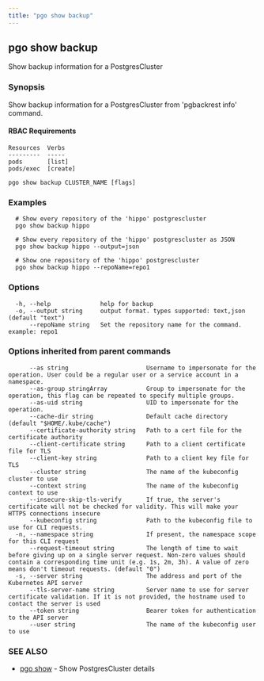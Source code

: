 ```yaml
---
title: "pgo show backup"
---
```

## pgo show backup

Show backup information for a PostgresCluster

### Synopsis

Show backup information for a PostgresCluster from 'pgbackrest info' command.

#### RBAC Requirements
    Resources  Verbs
    ---------  -----
    pods       [list]
    pods/exec  [create]

```
pgo show backup CLUSTER_NAME [flags]
```

### Examples

```
  # Show every repository of the 'hippo' postgrescluster
  pgo show backup hippo
  
  # Show every repository of the 'hippo' postgrescluster as JSON
  pgo show backup hippo --output=json
  
  # Show one repository of the 'hippo' postgrescluster
  pgo show backup hippo --repoName=repo1
```

### Options

```
  -h, --help              help for backup
  -o, --output string     output format. types supported: text,json (default "text")
      --repoName string   Set the repository name for the command. example: repo1
```

### Options inherited from parent commands

```
      --as string                      Username to impersonate for the operation. User could be a regular user or a service account in a namespace.
      --as-group stringArray           Group to impersonate for the operation, this flag can be repeated to specify multiple groups.
      --as-uid string                  UID to impersonate for the operation.
      --cache-dir string               Default cache directory (default "$HOME/.kube/cache")
      --certificate-authority string   Path to a cert file for the certificate authority
      --client-certificate string      Path to a client certificate file for TLS
      --client-key string              Path to a client key file for TLS
      --cluster string                 The name of the kubeconfig cluster to use
      --context string                 The name of the kubeconfig context to use
      --insecure-skip-tls-verify       If true, the server's certificate will not be checked for validity. This will make your HTTPS connections insecure
      --kubeconfig string              Path to the kubeconfig file to use for CLI requests.
  -n, --namespace string               If present, the namespace scope for this CLI request
      --request-timeout string         The length of time to wait before giving up on a single server request. Non-zero values should contain a corresponding time unit (e.g. 1s, 2m, 3h). A value of zero means don't timeout requests. (default "0")
  -s, --server string                  The address and port of the Kubernetes API server
      --tls-server-name string         Server name to use for server certificate validation. If it is not provided, the hostname used to contact the server is used
      --token string                   Bearer token for authentication to the API server
      --user string                    The name of the kubeconfig user to use
```

### SEE ALSO

* [pgo show](/reference/pgo_show/)	 - Show PostgresCluster details

